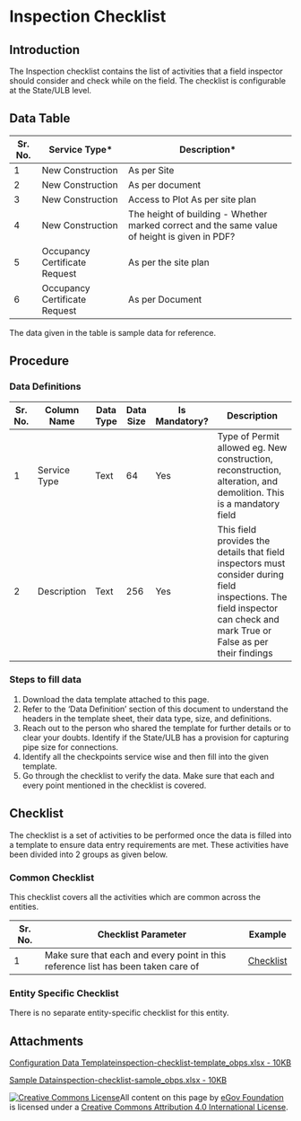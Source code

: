 # Inspection Checklist

## Introduction <a href="#introduction" id="introduction"></a>

The Inspection checklist contains the list of activities that a field inspector should consider and check while on the field. The checklist is configurable at the State/ULB level.

## Data Table <a href="#data-table" id="data-table"></a>

| Sr. No. | Service Type\*                | Description\*                                                                                 |
| ------- | ----------------------------- | --------------------------------------------------------------------------------------------- |
| 1       | New Construction              | As per Site                                                                                   |
| 2       | New Construction              | As per document                                                                               |
| 3       | New Construction              | Access to Plot As per site plan                                                               |
| 4       | New Construction              | The height of building - Whether marked correct and the same value of height is given in PDF? |
| 5       | Occupancy Certificate Request | As per the site plan                                                                          |
| 6       | Occupancy Certificate Request | As per Document                                                                               |

The data given in the table is sample data for reference.

## Procedure <a href="#procedure" id="procedure"></a>

### Data Definitions <a href="#data-definitions" id="data-definitions"></a>

| Sr. No. | Column Name  | Data Type | Data Size | Is Mandatory? | Description                                                                                                                                                              |
| ------- | ------------ | --------- | --------- | ------------- | ------------------------------------------------------------------------------------------------------------------------------------------------------------------------ |
| 1       | Service Type | Text      | 64        | Yes           | Type of Permit allowed eg. New construction, reconstruction, alteration, and demolition. This is a mandatory field                                                       |
| 2       | Description  | Text      | 256       | Yes           | This field provides the details that field inspectors must consider during field inspections. The field inspector can check and mark True or False as per their findings |

### Steps to fill data <a href="#steps-to-fill-data" id="steps-to-fill-data"></a>

1. Download the data template attached to this page.
2. Refer to the ‘Data Definition’ section of this document to understand the headers in the template sheet, their data type, size, and definitions.
3. Reach out to the person who shared the template for further details or to clear your doubts. Identify if the State/ULB has a provision for capturing pipe size for connections.
4. Identify all the checkpoints service wise and then fill into the given template.
5. Go through the checklist to verify the data. Make sure that each and every point mentioned in the checklist is covered.

## Checklist <a href="#checklist" id="checklist"></a>

The checklist is a set of activities to be performed once the data is filled into a template to ensure data entry requirements are met. These activities have been divided into 2 groups as given below.

### Common Checklist <a href="#common-checklist" id="common-checklist"></a>

This checklist covers all the activities which are common across the entities.

| Sr. No. | Checklist Parameter                                                               | Example                                                                                                                      |
| ------- | --------------------------------------------------------------------------------- | ---------------------------------------------------------------------------------------------------------------------------- |
| 1       | Make sure that each and every point in this reference list has been taken care of | ​[Checklist](https://docs.digit.org/configure-digit/configuring-master-data-templates/module-setup/common-config/checklist)​ |

### Entity Specific Checklist <a href="#entity-specific-checklist" id="entity-specific-checklist"></a>

There is no separate entity-specific checklist for this entity.

## Attachments <a href="#attachments" id="attachments"></a>

[Configuration Data Templateinspection-checklist-template\_obps.xlsx - 10KB](https://firebasestorage.googleapis.com/v0/b/gitbook-28427.appspot.com/o/assets%2F-MERG\_iQW5oN4ukgXP8K%2Fsync%2F69b8686cb481effe239a612b9abe0c450151236b.xlsx?generation=1602050610176212\&alt=media)

[Sample Datainspection-checklist-sample\_obps.xlsx - 10KB](https://firebasestorage.googleapis.com/v0/b/gitbook-28427.appspot.com/o/assets%2F-MERG\_iQW5oN4ukgXP8K%2Fsync%2Fca97cddbb2ffc1e5fe42e4d1337a98e2aff7f230.xlsx?generation=1602050610226266\&alt=media)

[![Creative Commons License](https://i.creativecommons.org/l/by/4.0/80x15.png)](http://creativecommons.org/licenses/by/4.0/)All content on this page by [eGov Foundation ](https://egov.org.in/)is licensed under a [Creative Commons Attribution 4.0 International License](http://creativecommons.org/licenses/by/4.0/).[\
](https://docs.digit.org/configure-digit/configuring-master-data-templates/module-setup/obpas-data/building-usage)
